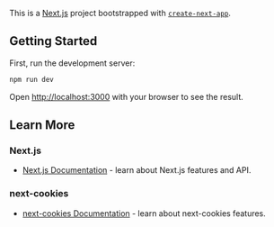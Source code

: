 This is a [Next.js](https://nextjs.org/) project bootstrapped with [`create-next-app`](https://github.com/vercel/next.js/tree/canary/packages/create-next-app).

## Getting Started

First, run the development server:

```bash
npm run dev
```

Open [http://localhost:3000](http://localhost:3000) with your browser to see the result.

## Learn More

### Next.js

-   [Next.js Documentation](https://nextjs.org/docs) - learn about Next.js features and API.

### next-cookies

-   [next-cookies Documentation](https://www.npmjs.com/package/next-cookies) - learn about next-cookies features.
